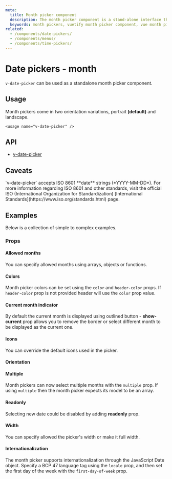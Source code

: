 ```yaml
---
meta:
  title: Month picker component
  description: The month picker component is a stand-alone interface that allows the selection of month or both month and year.
  keywords: month pickers, vuetify month picker component, vue month picker component
related:
  - /components/date-pickers/
  - /components/menus/
  - /components/time-pickers/
---
```


# Date pickers - month

`v-date-picker` can be used as a standalone month picker component.

<entry-ad />

## Usage

Month pickers come in two orientation variations, portrait **(default)** and landscape.

`<usage name="v-date-picker" />`

## API

- [v-date-picker](../../api/v-date-picker)

## Caveats

<alert type="warning">
  `v-date-picker` accepts ISO 8601 **date** strings (*YYYY-MM-DD*). For more information regarding ISO 8601 and other standards, visit the official ISO (International Organization for Standardization) [International Standards](https://www.iso.org/standards.html) page.
</alert>

## Examples

Below is a collection of simple to complex examples.

### Props

#### Allowed months

You can specify allowed months using arrays, objects or functions.

<example file="v-date-picker/prop-month-allowed-months" />

#### Colors

Month picker colors can be set using the `color` and `header-color` props. If `header-color` prop is not provided header will use the `color` prop value.

<example file="v-date-picker/prop-month-colorable" />

#### Current month indicator

By default the current month is displayed using outlined button - **show-current** prop allows you to remove the border or select different month to be displayed as the current one.

<example file="v-date-picker/prop-month-current" />

#### Icons

You can override the default icons used in the picker.

<example file="v-date-picker/prop-month-icons" />

#### Orientation

<example file="v-date-picker/misc-month-light" />

#### Multiple

Month pickers can now select multiple months with the `multiple` prop. If using `multiple` then the month picker expects its model to be an array.

<example file="v-date-picker/prop-month-multiple" />

#### Readonly

Selecting new date could be disabled by adding **readonly** prop.

<example file="v-date-picker/prop-month-readonly" />

#### Width

You can specify allowed the picker's width or make it full width.

<example file="v-date-picker/prop-month-width" />

#### Internationalization

The month picker supports internationalization through the JavaScript Date object. Specify a BCP 47 language tag using the `locale` prop, and then set the first day of the week with the `first-day-of-week` prop.

<example file="v-date-picker/misc-month-internationalization" />

<backmatter />

